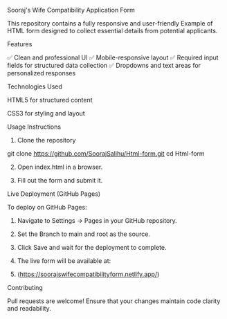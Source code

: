 Sooraj's Wife Compatibility Application Form

This repository contains a fully responsive and user-friendly Example of HTML form designed to collect essential details from potential applicants.

Features

✅ Clean and professional UI
✅ Mobile-responsive layout
✅ Required input fields for structured data collection
✅ Dropdowns and text areas for personalized responses

Technologies Used

HTML5 for structured content

CSS3 for styling and layout


Usage Instructions

1. Clone the repository

git clone https://github.com/SoorajSalihu/Html-form.git
cd Html-form


2. Open index.html in a browser.


3. Fill out the form and submit it.



Live Deployment (GitHub Pages)

To deploy on GitHub Pages:

1. Navigate to Settings → Pages in your GitHub repository.


2. Set the Branch to main and root as the source.


3. Click Save and wait for the deployment to complete.


4. The live form will be available at:
5. (https://soorajswifecompatibilityform.netlify.app/)



Contributing

Pull requests are welcome! Ensure that your changes maintain code clarity and readability.
